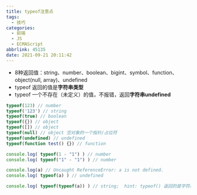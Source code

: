 ```yaml
---
title: typeof注意点
tags:
  - 技巧
categories:
  - 前端
  - JS
  - ECMAScript
abbrlink: 45135
date: 2021-09-21 20:11:42
---
```


- 8种返回值：string、number、boolean、bigint、symbol、function、object(null, array)、undefined
- typeof 返回的值是**字符串类型**
- typeof 一个不存在（未定义）的值，不报错，返回**字符串undefined**

<!-- more -->

```js
typeof(123) // number
typeof('123') // string
typeof(true) // boolean
typeof({}) // object
typeof([]) // object
typeof(null) // object 空对象的一个指针/占位符
typeof(undefined) // undefined
typeof(function test() {}) // function
```

```js
console.log( typeof(1 - "1") ) // number
console.log( typeof("1" - "1") ) // number

console.log(a) // Uncaught ReferenceError: a is not defined.
console.log( typeof(a) ) // undefined
```

```js
console.log( typeof(typeof(a)) ) // string;  hint: typeof() 返回的是字符串
```